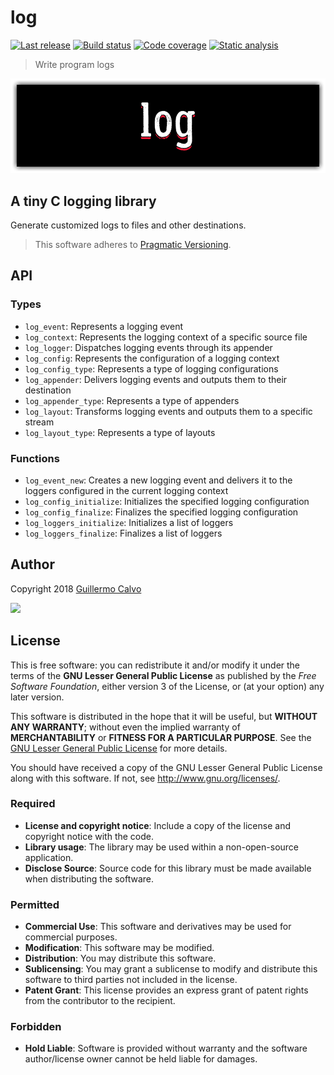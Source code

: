 
# log

[![Last release](https://img.shields.io/github/tag/LeakyAbstractions/log.svg?label=release&colorB=007ec6)](https://github.com/LeakyAbstractions/log/releases)
[![Build status](https://travis-ci.org/LeakyAbstractions/log.svg?branch=master)](https://travis-ci.org/LeakyAbstractions/log)
[![Code coverage](https://codecov.io/github/LeakyAbstractions/log/coverage.svg?branch=master)](https://codecov.io/github/LeakyAbstractions/log?branch=master)
[![Static analysis](https://scan.coverity.com/projects/14165/badge.svg)](https://scan.coverity.com/projects/leakyabstractions-log)

> Write program logs

![](https://github.com/LeakyAbstractions/log/raw/master/doc/logo.png)


## A tiny C logging library

Generate customized logs to files and other destinations.

> This software adheres to [Pragmatic Versioning](https://pragver.github.io/).


## API


### Types

- `log_event`: Represents a logging event
- `log_context`: Represents the logging context of a specific source file
- `log_logger`: Dispatches logging events through its appender
- `log_config`: Represents the configuration of a logging context
- `log_config_type`: Represents a type of logging configurations
- `log_appender`: Delivers logging events and outputs them to their destination
- `log_appender_type`: Represents a type of appenders
- `log_layout`: Transforms logging events and outputs them to a specific stream
- `log_layout_type`: Represents a type of layouts


### Functions

- `log_event_new`: Creates a new logging event and delivers it to the loggers configured in the current logging context
- `log_config_initialize`: Initializes the specified logging configuration
- `log_config_finalize`: Finalizes the specified logging configuration
- `log_loggers_initialize`: Initializes a list of loggers
- `log_loggers_finalize`: Finalizes a list of loggers


## Author

Copyright 2018 [Guillermo Calvo](https://github.com/guillermocalvo)

[![](https://resume.guillermo.in/assets/images/thumb.png)](https://guillermo.in/)


## License

This is free software: you can redistribute it and/or modify it under the terms
of the **GNU Lesser General Public License** as published by the
*Free Software Foundation*, either version 3 of the License, or (at your option)
any later version.

This software is distributed in the hope that it will be useful, but
**WITHOUT ANY WARRANTY**; without even the implied warranty of
**MERCHANTABILITY** or **FITNESS FOR A PARTICULAR PURPOSE**. See the
[GNU Lesser General Public License](http://www.gnu.org/licenses/lgpl.html) for
more details.

You should have received a copy of the GNU Lesser General Public License along
with this software. If not, see <http://www.gnu.org/licenses/>.

### Required

- **License and copyright notice**: Include a copy of the license and copyright
notice with the code.
- **Library usage**: The library may be used within a non-open-source
application.
- **Disclose Source**: Source code for this library must be made available when
distributing the software.

### Permitted

- **Commercial Use**: This software and derivatives may be used for commercial
purposes.
- **Modification**: This software may be modified.
- **Distribution**: You may distribute this software.
- **Sublicensing**: You may grant a sublicense to modify and distribute this
software to third parties not included in the license.
- **Patent Grant**: This license provides an express grant of patent rights from
the contributor to the recipient.

### Forbidden

- **Hold Liable**: Software is provided without warranty and the software
author/license owner cannot be held liable for damages.
